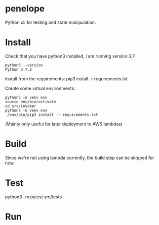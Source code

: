 # penelope
Python cli for testing and state manipulation.


# Install
Check that you have python3 installed, I am running version 3.7:

    python3 --version
    Python 3.7.2

Install from the requirements:
   pip3 install -r requirements.txt

Create some virtual environments:

    python3 -m venv env
    source env/bin/activate
    cd src/invoker
    python3 -m venv env
    ./env/bin/pip3 install -r requirements.txt

(Mainly only useful for later deployment to AWS lambdas)

# Build
Since we're not using lambda currently, the build step can be skipped for now.

# Test

  python3 -m pytest src/tests




# Run
